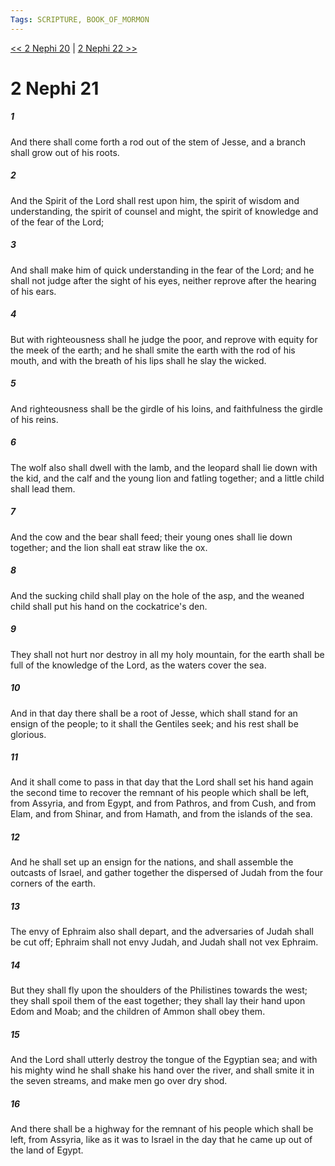 ```yaml
---
Tags: SCRIPTURE, BOOK_OF_MORMON
---
```


[<< 2 Nephi 20](BOOK_OF_MORMON/02_2_Nephi/2_Nephi_20.md) | [2 Nephi 22 >>](BOOK_OF_MORMON/02_2_Nephi/2_Nephi_22.md)

# 2 Nephi 21

##### 1
 And there shall come forth a rod out of the stem of Jesse, and a branch shall grow out of his roots.
##### 2
 And the Spirit of the Lord shall rest upon him, the spirit of wisdom and understanding, the spirit of counsel and might, the spirit of knowledge and of the fear of the Lord;
##### 3
 And shall make him of quick understanding in the fear of the Lord; and he shall not judge after the sight of his eyes, neither reprove after the hearing of his ears.
##### 4
 But with righteousness shall he judge the poor, and reprove with equity for the meek of the earth; and he shall smite the earth with the rod of his mouth, and with the breath of his lips shall he slay the wicked.
##### 5
 And righteousness shall be the girdle of his loins, and faithfulness the girdle of his reins.
##### 6
 The wolf also shall dwell with the lamb, and the leopard shall lie down with the kid, and the calf and the young lion and fatling together; and a little child shall lead them.
##### 7
 And the cow and the bear shall feed; their young ones shall lie down together; and the lion shall eat straw like the ox.
##### 8
 And the sucking child shall play on the hole of the asp, and the weaned child shall put his hand on the cockatrice's den.
##### 9
 They shall not hurt nor destroy in all my holy mountain, for the earth shall be full of the knowledge of the Lord, as the waters cover the sea.
##### 10
 And in that day there shall be a root of Jesse, which shall stand for an ensign of the people; to it shall the Gentiles seek; and his rest shall be glorious.
##### 11
 And it shall come to pass in that day that the Lord shall set his hand again the second time to recover the remnant of his people which shall be left, from Assyria, and from Egypt, and from Pathros, and from Cush, and from Elam, and from Shinar, and from Hamath, and from the islands of the sea.
##### 12
 And he shall set up an ensign for the nations, and shall assemble the outcasts of Israel, and gather together the dispersed of Judah from the four corners of the earth.
##### 13
 The envy of Ephraim also shall depart, and the adversaries of Judah shall be cut off; Ephraim shall not envy Judah, and Judah shall not vex Ephraim.
##### 14
 But they shall fly upon the shoulders of the Philistines towards the west; they shall spoil them of the east together; they shall lay their hand upon Edom and Moab; and the children of Ammon shall obey them.
##### 15
 And the Lord shall utterly destroy the tongue of the Egyptian sea; and with his mighty wind he shall shake his hand over the river, and shall smite it in the seven streams, and make men go over dry shod.
##### 16
 And there shall be a highway for the remnant of his people which shall be left, from Assyria, like as it was to Israel in the day that he came up out of the land of Egypt.
